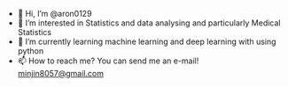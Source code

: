 - 👋 Hi, I’m @aron0129
- 👀 I’m interested in Statistics and data analysing and particularly Medical Statistics
- 🌱 I’m currently learning machine learning and deep learning with using python
- 📫 How to reach me? You can send me an e-mail! minjin8057@gmail.com

<!---
aron0129/aron0129 is a ✨ special ✨ repository because its `README.md` (this file) appears on your GitHub profile.
You can click the Preview link to take a look at your changes.
--->

